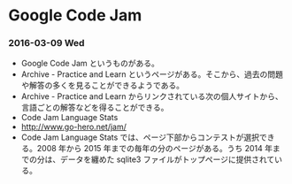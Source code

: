 # Google Code Jam

### 2016-03-09 Wed

- Google Code Jam というものがある。
- Archive - Practice and Learn というページがある。そこから、過去の問題や解答の多くを見ることができるようである。
- Archive - Practice and Learn からリンクされている次の個人サイトから、言語ごとの解答などを得ることができる。
- Code Jam Language Stats
- http://www.go-hero.net/jam/
- Code Jam Language Stats では、ページ下部からコンテストが選択できる。2008 年から 2015 年までの毎年の分のページがある。うち 2014 年までの分は、データを纏めた sqlite3 ファイルがトップページに提供されている。
